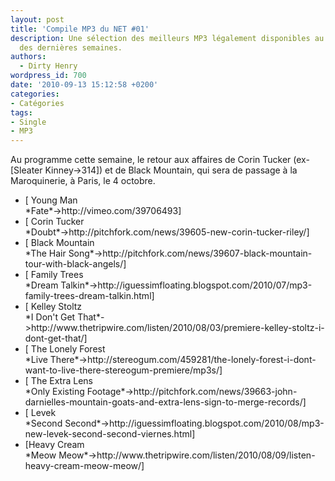 ```yaml
---
layout: post
title: 'Compile MP3 du NET #01'
description: Une sélection des meilleurs MP3 légalement disponibles au téléchargement
  des dernières semaines.
authors:
  - Dirty Henry
wordpress_id: 700
date: '2010-09-13 15:12:58 +0200'
categories:
- Catégories
tags:
- Single
- MP3
---
```

Au programme cette semaine, le retour aux affaires de Corin Tucker (ex-[Sleater Kinney->314]) et de Black Mountain, qui sera de passage à la Maroquinerie, à Paris, le 4 octobre.

<ul class="polaroids">

<li><div class="polaroid">
[<img369> Young Man<br />*Fate*->http://vimeo.com/39706493]
</div></li>

<li><div class="polaroid">
[<img370> Corin Tucker<br />*Doubt*->http://pitchfork.com/news/39605-new-corin-tucker-riley/]
</div></li>

<li><div class="polaroid">
[<img371> Black Mountain<br />*The Hair Song*->http://pitchfork.com/news/39607-black-mountain-tour-with-black-angels/]
</div></li>

<li><div class="polaroid">
[<img372> Family Trees<br />*Dream Talkin*->http://iguessimfloating.blogspot.com/2010/07/mp3-family-trees-dream-talkin.html]
</div></li>

<li><div class="polaroid">
[<img373> Kelley Stoltz<br />*I Don't Get That*->http://www.thetripwire.com/listen/2010/08/03/premiere-kelley-stoltz-i-dont-get-that/]
</div></li>

<li><div class="polaroid">
[<img374> The Lonely Forest<br />*Live There*->http://stereogum.com/459281/the-lonely-forest-i-dont-want-to-live-there-stereogum-premiere/mp3s/]
</div></li>

<li><div class="polaroid">
[<img375> The Extra Lens<br />*Only Existing Footage*->http://pitchfork.com/news/39663-john-darnielles-mountain-goats-and-extra-lens-sign-to-merge-records/]
</div></li>

<li><div class="polaroid">
[<img376> Levek<br />*Second Second*->http://iguessimfloating.blogspot.com/2010/08/mp3-new-levek-second-second-viernes.html]
</div></li>

<li><div class="polaroid">
[<img377>Heavy Cream<br />*Meow Meow*->http://www.thetripwire.com/listen/2010/08/09/listen-heavy-cream-meow-meow/]
</div></li>

</ul>
